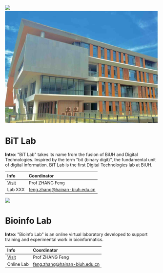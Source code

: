 <img src="https://fzhang.bioinfo-lab.com/img/white.png" height="1">

<img src="/img/20250530_biuh_lab_small.jpeg" width="500">

# BiT Lab

<b>Intro</b>: "BiT Lab" takes its name from the fusion of BiUH and Digital Technologies. 
Inspired by the term "bit (binary digit)", the fundamental unit of digital information.
BiT Lab is the first Digital Technologies lab at BiUH.

| Info | Coordinator |
|:---------|:---------|
| [Visit](/BiT_Lab) | Prof ZHANG Feng |
| Lab XXX | feng.zhang@hainan-biuh.edu.cn |

<img src="https://fzhang.bioinfo-lab.com/img/white.png" height="50">

# Bioinfo Lab

<b>Intro</b>: "Bioinfo Lab" is an online virtual laboratory developed to support training and experimental work in bioinformatics.

| Info | Coordinator |
|:---------|:---------|
| [Visit](/Bioinfo_Lab) | Prof ZHANG Feng |
| Online Lab | feng.zhang@hainan-biuh.edu.cn |


